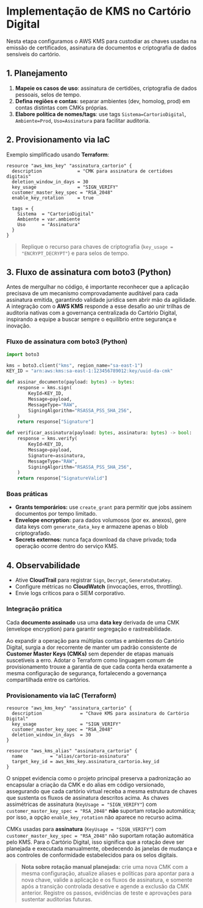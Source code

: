 # Implementação de KMS no Cartório Digital

Nesta etapa configuramos o AWS KMS para custodiar as chaves usadas na emissão de certificados, assinatura de documentos e criptografia de dados sensíveis do cartório.

## 1. Planejamento

1. **Mapeie os casos de uso**: assinatura de certidões, criptografia de dados pessoais, selos de tempo.
2. **Defina regiões e contas**: separar ambientes (dev, homolog, prod) em contas distintas com CMKs próprias.
3. **Elabore política de nomes/tags**: use tags `Sistema=CartorioDigital`, `Ambiente=Prod`, `Uso=Assinatura` para facilitar auditoria.

## 2. Provisionamento via IaC

Exemplo simplificado usando **Terraform**:

```hcl
resource "aws_kms_key" "assinatura_cartorio" {
  description             = "CMK para assinatura de certidoes digitais"
  deletion_window_in_days = 30
  key_usage               = "SIGN_VERIFY"
  customer_master_key_spec = "RSA_2048"
  enable_key_rotation     = true

  tags = {
    Sistema  = "CartorioDigital"
    Ambiente = var.ambiente
    Uso      = "Assinatura"
  }
}
```

> Replique o recurso para chaves de criptografia (`key_usage = "ENCRYPT_DECRYPT"`) e para selos de tempo.

## 3. Fluxo de assinatura com boto3 (Python)

Antes de mergulhar no código, é importante reconhecer que a aplicação precisava de um mecanismo comprovadamente auditável para cada assinatura emitida, garantindo validade jurídica sem abrir mão da agilidade. A integração com o **AWS KMS** responde a esse desafio ao unir trilhas de auditoria nativas com a governança centralizada do Cartório Digital, inspirando a equipe a buscar sempre o equilíbrio entre segurança e inovação.

### Fluxo de assinatura com boto3 (Python)
```python
import boto3

kms = boto3.client("kms", region_name="sa-east-1")
KEY_ID = "arn:aws:kms:sa-east-1:123456789012:key/uuid-da-cmk"

def assinar_documento(payload: bytes) -> bytes:
    response = kms.sign(
        KeyId=KEY_ID,
        Message=payload,
        MessageType="RAW",
        SigningAlgorithm="RSASSA_PSS_SHA_256",
    )
    return response["Signature"]

def verificar_assinatura(payload: bytes, assinatura: bytes) -> bool:
    response = kms.verify(
        KeyId=KEY_ID,
        Message=payload,
        Signature=assinatura,
        MessageType="RAW",
        SigningAlgorithm="RSASSA_PSS_SHA_256",
    )
    return response["SignatureValid"]
```

### Boas práticas

- **Grants temporários:** use `create_grant` para permitir que jobs assinem documentos por tempo limitado.
- **Envelope encryption:** para dados volumosos (por ex. anexos), gere data keys com `generate_data_key` e armazene apenas o blob criptografado.
- **Secrets externos:** nunca faça download da chave privada; toda operação ocorre dentro do serviço KMS.

## 4. Observabilidade

- Ative **CloudTrail** para registrar `Sign`, `Decrypt`, `GenerateDataKey`.
- Configure métricas no **CloudWatch** (invocações, erros, throttling).
- Envie logs críticos para o SIEM corporativo.
### Integração prática
Cada **documento assinado** usa uma **data key** derivada de uma CMK (envelope encryption)
para garantir segregação e rastreabilidade.

Ao expandir a operação para múltiplas contas e ambientes do Cartório Digital, surgia a dor recorrente de manter um padrão consistente de **Customer Master Keys (CMKs)** sem depender de etapas manuais suscetíveis a erro. Adotar o Terraform como linguagem comum de provisionamento trouxe a garantia de que cada conta herda exatamente a mesma configuração de segurança, fortalecendo a governança compartilhada entre os cartórios.

### Provisionamento via IaC (Terraform)
```hcl
resource "aws_kms_key" "assinatura_cartorio" {
  description              = "Chave KMS para assinatura do Cartório Digital"
  key_usage                = "SIGN_VERIFY"
  customer_master_key_spec = "RSA_2048"
  deletion_window_in_days  = 30
}

resource "aws_kms_alias" "assinatura_cartorio" {
  name          = "alias/cartorio-assinatura"
  target_key_id = aws_kms_key.assinatura_cartorio.key_id
}
```
O snippet evidencia como o projeto principal preserva a padronização ao encapsular a criação da CMK e do alias em código versionado, assegurando que cada cartório virtual receba a mesma estrutura de chaves que sustenta os fluxos de assinatura descritos acima.
As chaves assimétricas de assinatura (`KeyUsage = "SIGN_VERIFY"`) com `customer_master_key_spec = "RSA_2048"` **não** suportam rotação automática; por isso, a opção `enable_key_rotation` não aparece no recurso acima.

CMKs usadas para **assinatura** (`KeyUsage = "SIGN_VERIFY"`) com `customer_master_key_spec = "RSA_2048"`
não suportam rotação automática pelo KMS. Para o Cartório Digital, isso significa que a rotação deve ser
planejada e executada manualmente, obedecendo às janelas de mudança e aos controles de conformidade
estabelecidos para os selos digitais.

> **Nota sobre rotação manual planejada:** crie uma nova CMK com a mesma configuração, atualize aliases
> e políticas para apontar para a nova chave, valide a aplicação e os fluxos de assinatura, e somente após
> a transição controlada desative e agende a exclusão da CMK anterior. Registre os passos, evidências de
> teste e aprovações para sustentar auditorias futuras.

